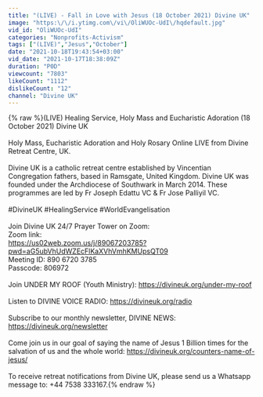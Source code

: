 ```yaml
---
title: "(LIVE) - Fall in Love with Jesus (18 October 2021) Divine UK"
image: "https:\/\/i.ytimg.com\/vi\/OliWUOc-UdI\/hqdefault.jpg"
vid_id: "OliWUOc-UdI"
categories: "Nonprofits-Activism"
tags: ["(LIVE)","Jesus","October"]
date: "2021-10-18T19:43:54+03:00"
vid_date: "2021-10-17T18:38:09Z"
duration: "P0D"
viewcount: "7803"
likeCount: "1112"
dislikeCount: "12"
channel: "Divine UK"
---
```

{% raw %}(LIVE) Healing Service, Holy Mass and Eucharistic Adoration (18 October 2021) Divine UK<br /><br />Holy Mass, Eucharistic Adoration and Holy Rosary Online LIVE from Divine Retreat Centre, UK.<br /><br />Divine UK is a catholic retreat centre established by Vincentian Congregation fathers, based in Ramsgate, United Kingdom. Divine UK was founded under the Archdiocese of Southwark in March 2014. These programmes are led by Fr Joseph Edattu VC &amp; Fr Jose Palliyil VC.<br /><br />#DivineUK #HealingService #WorldEvangelisation<br /><br />Join Divine UK 24/7 Prayer Tower on Zoom:<br />Zoom link:<br /><a rel="nofollow" target="blank" href="https://us02web.zoom.us/j/89067203785?pwd=aG5ubVhUdWZEcFlKaXVhVmhKMUpsQT09">https://us02web.zoom.us/j/89067203785?pwd=aG5ubVhUdWZEcFlKaXVhVmhKMUpsQT09</a><br />Meeting ID: 890 6720 3785<br />Passcode: 806972<br /><br />Join UNDER MY ROOF (Youth Ministry):  <a rel="nofollow" target="blank" href="https://divineuk.org/under-my-roof">https://divineuk.org/under-my-roof</a><br /><br />Listen to DIVINE VOICE RADIO: <a rel="nofollow" target="blank" href="https://divineuk.org/radio">https://divineuk.org/radio</a><br /><br />Subscribe to our monthly newsletter, DIVINE NEWS: <a rel="nofollow" target="blank" href="https://divineuk.org/newsletter">https://divineuk.org/newsletter</a> <br /><br />Come join us in our goal of saying the name of Jesus 1 Billion times for the salvation of us and the whole world: <a rel="nofollow" target="blank" href="https://divineuk.org/counters-name-of-jesus/">https://divineuk.org/counters-name-of-jesus/</a><br /><br />To receive retreat notifications from Divine UK, please send us a Whatsapp message to: +44 7538 333167.{% endraw %}
